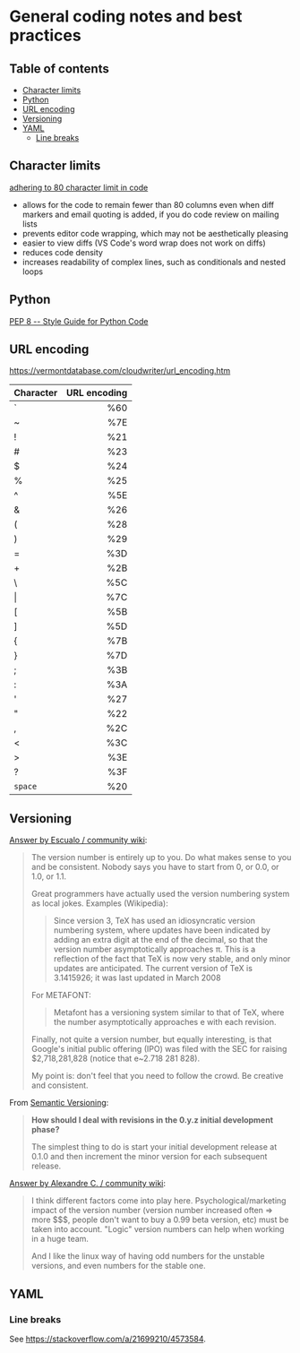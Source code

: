 # General coding notes and best practices <!-- omit in toc -->

## Table of contents <!-- omit in toc -->

- [Character limits](#character-limits)
- [Python](#python)
- [URL encoding](#url-encoding)
- [Versioning](#versioning)
- [YAML](#yaml)
  - [Line breaks](#line-breaks)

## Character limits

[adhering to 80 character limit in code](https://softwareengineering.stackexchange.com/a/1848/333462)

- allows for the code to remain fewer than 80 columns even when diff markers and email quoting is added, if you do code review on mailing lists
- prevents editor code wrapping, which may not be aesthetically pleasing
- easier to view diffs (VS Code's word wrap does not work on diffs)
- reduces code density
- increases readability of complex lines, such as conditionals and nested loops

## Python

[PEP 8 -- Style Guide for Python Code](https://www.python.org/dev/peps/pep-0008/)

## URL encoding

<https://vermontdatabase.com/cloudwriter/url_encoding.htm>

Character | URL encoding
--- | ---:
\` | %60
~ | %7E
! | %21
\# | %23
$ | %24
% | %25
^ | %5E
& | %26
\( | %28
\) | %29
= | %3D
\+ | %2B
\ | %5C
\| | %7C
\[ | %5B
\] | %5D
{ | %7B
} | %7D
; | %3B
: | %3A
' | %27
" | %22
, | %2C
\< | %3C
\> | %3E
? | %3F
`space` | %20

## Versioning

[Answer by Escualo / community wiki](https://stackoverflow.com/a/3728813/4573584):

> The version number is entirely up to you. Do what makes sense to you and be consistent. Nobody says you have to start from 0, or 0.0, or 1.0, or 1.1.
>
> Great programmers have actually used the version numbering system as local jokes. Examples (Wikipedia):
>
>> Since version 3, TeX has used an idiosyncratic version numbering system, where updates have been indicated by adding an extra digit at the end of the decimal, so that the version number asymptotically approaches π. This is a reflection of the fact that TeX is now very stable, and only minor updates are anticipated. The current version of TeX is 3.1415926; it was last updated in March 2008
>
> For METAFONT:
>
>> Metafont has a versioning system similar to that of TeX, where the number asymptotically approaches e with each revision.
>
> Finally, not quite a version number, but equally interesting, is that Google's initial public offering (IPO) was filed with the SEC for raising $2,718,281,828 (notice that e~2.718 281 828).
>
> My point is: don't feel that you need to follow the crowd. Be creative and consistent.

From [Semantic Versioning](https://semver.org/):

> **How should I deal with revisions in the 0.y.z initial development phase?**
>
> The simplest thing to do is start your initial development release at 0.1.0 and then increment the minor version for each subsequent release.

[Answer by Alexandre C. / community wiki](https://stackoverflow.com/a/3728764/4573584):

> I think different factors come into play here. Psychological/marketing impact of the version number (version number increased often => more $$$, people don't want to buy a 0.99 beta version, etc) must be taken into account. "Logic" version numbers can help when working in a huge team.
>
> And I like the linux way of having odd numbers for the unstable versions, and even numbers for the stable one.

## YAML

### Line breaks

See <https://stackoverflow.com/a/21699210/4573584>.
